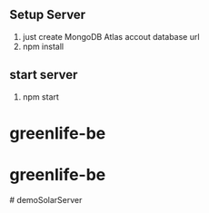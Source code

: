 ## Setup Server

1) just create MongoDB Atlas accout database url 
2) npm install

## start server
1) npm start
# greenlife-be
# greenlife-be
#   d e m o S o l a r S e r v e r  
 
